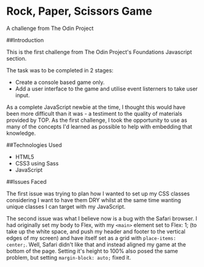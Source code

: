 # Rock, Paper, Scissors Game

A challenge from The Odin Project

##Introduction

This is the first challenge from The Odin Project's Foundations Javascript section.

The task was to be completed in 2 stages:

- Create a console based game only.
- Add a user interface to the game and utilise event listerners to take user input.

As a complete JavaScript newbie at the time, I thought this would have been more difficult than it was - a testiment to the quality of materials provided by TOP. As the first challenge, I took the opportunity to use as many of the concepts I'd learned as possible to help with embedding that knowledge.

##Technologies Used

- HTML5
- CSS3 using Sass
- JavaScript

##Issues Faced

The first issue was trying to plan how I wanted to set up my CSS classes considering I want to have them DRY whilst at the same time wanting unique classes I can target with my JavaScript.

The second issue was what I believe now is a bug with the Safari browser. I had originally set my body to Flex, with my `<main>` element set to Flex: 1; (to take up the white space, and push my header and footer to the vertical edges of my screen) and have itself set as a grid with `place-items: center;`. Well, Safari didn't like that and instead aligned my game at the bottom of the page. Setting it's height to 100% also posed the same problem, but setting `margin-block: auto;` fixed it.
